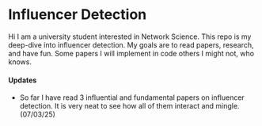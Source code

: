 # Influencer Detection
Hi I am a university student interested in Network Science. This repo is my deep-dive into influencer detection. My goals are to read papers, research, and have fun. Some papers I will implement in code others I might not, who knows.

#### Updates
- So far I have read 3 influential and fundamental papers on influencer detection. It is very neat to see how all of them interact and mingle. (07/03/25)
